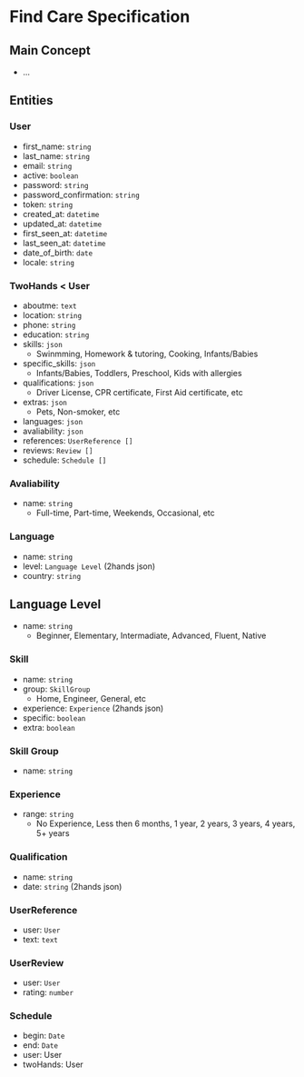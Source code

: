 # Find Care Specification

## Main Concept

- ...

## Entities

### User

- first_name: ```string```
- last_name: ```string```
- email: ```string```
- active: ```boolean```
- password: ```string```
- password_confirmation: ```string```
- token: ```string```
- created_at: ```datetime```
- updated_at: ```datetime```
- first_seen_at: ```datetime```
- last_seen_at: ```datetime```
- date_of_birth: ```date```
- locale: ```string```

### TwoHands < User

- aboutme: ```text```
- location: ```string```
- phone: ```string```
- education: ```string```
- skills: ```json```
  - Swinmming, Homework & tutoring, Cooking, Infants/Babies
- specific_skills: ```json```
  - Infants/Babies, Toddlers, Preschool, Kids with allergies
- qualifications: ```json```
  - Driver License, CPR certificate, First Aid certificate, etc
- extras: ```json```
  - Pets, Non-smoker, etc
- languages: ```json```
- avaliability: ```json```
- references: ```UserReference []```
- reviews: ```Review []```
- schedule: ```Schedule []```

### Avaliability

- name: ```string```
  - Full-time, Part-time, Weekends, Occasional, etc

### Language

- name: ```string```
- level: ```Language Level``` (2hands json)
- country: ```string```

## Language Level

- name: ```string```
  - Beginner, Elementary, Intermadiate, Advanced, Fluent, Native

### Skill

- name: ```string```
- group: ```SkillGroup```
  - Home, Engineer, General, etc
- experience: ```Experience``` (2hands json)
- specific: ```boolean```
- extra: ```boolean```

### Skill Group

- name: ```string```

### Experience

- range: ```string```
  - No Experience, Less then 6 months, 1 year, 2 years, 3 years, 4 years, 5+ years

### Qualification

- name: ```string```
- date: ```string``` (2hands json)

### UserReference

- user: ```User```
- text: ```text```

### UserReview

- user: ```User```
- rating: ```number```

### Schedule

- begin: ```Date```
- end: ```Date```
- user: User
- twoHands: User